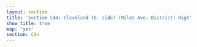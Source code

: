 ```yaml
---
layout: section
title: 'Section C44: Cleveland (E. side) (Miles Ave. District) High'
show_title: true
map: 'yes'
section: C44
---
```

